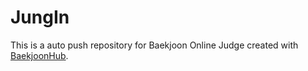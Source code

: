 # JungIn
This is a auto push repository for Baekjoon Online Judge created with [BaekjoonHub](https://github.com/BaekjoonHub/BaekjoonHub).
